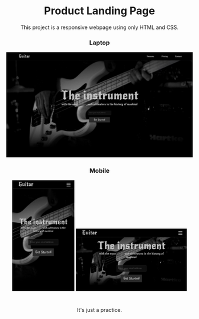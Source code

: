 <div align="center">
  <h1>Product Landing Page</h1>
</div>

<p align="center">This project is a responsive webpage using only HTML and CSS.</p>


<div align="center">
  <h3>Laptop</h3>
</div>
<p align="center">
  <img src="ss/screen-1600x900.png">
</p>


<div align="center">
  <h3>Mobile</h3>
</div>
<p align="center">
  <img src="ss/screen-375x667.png" height="300">
  <img src="ss/screen-667x375.png" width="300">
</p>


<h1></h1>
<p align="center">It's just a practice.</p>